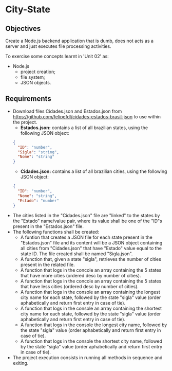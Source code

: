 # City-State
## Objectives

Create a Node.js backend application that is dumb, does not acts as a server and just executes file processing activities.

To exercise some concepts learnt in 'Unit 02' as:
- Node.js
  - project creation;
  - file system;
  - JSON objects.

## Requirements
- Download files Cidades.json and Estados.json from https://github.com/felipefdl/cidades-estados-brasil-json to use within the project.
  - **Estados.json:** contains a list of all brazilian states, using the following JSON object:
  ```json
  {
    "ID": "number",
    "Sigla": "string",
    "Nome": "string"
  }
  ```
  - **Cidades.json:** contains a list of all brazilian cities, using the following JSON object:
  ```json
  {
    "ID": "number",
    "Nome": "string",
    "Estado": "number" 
  }
  ```
- The cities listed in the "Cidades.json" file are "linked" to the states by the "Estado" name/value pair, where its value shall be one of the "ID"s present in the "Estados.json" file.
- The following functions shall be created:
  - A funtion that creates a JSON file for each state present in the "Estados.json" file and its content will be a JSON object containing all cities from "Cidades.json" that have "Estado" value equal to the state ID. The file created shall be named "Sigla.json".
  - A function that, given a state "sigla", retrieves the number of cities present in the related file.
  - A function that logs in the concole an array containing the 5 states that have more cities (ordered desc by number of cities).
  - A function that logs in the concole an array containing the 5 states that have less cities (ordered desc by number of cities).
  - A function that logs in the console an array containing the longest city name for each state, followed by the state "sigla" value (order aphabetically and return first entry in case of tie).
  - A function that logs in the console an array containing the shortest city name for each state, followed by the state "sigla" value (order aphabetically and return first entry in case of tie).
  - A function that logs in the console the longest city name, followed by the state "sigla" value (order aphabetically and return first entry in case of tie).
  - A function that logs in the console the shortest city name, followed by the state "sigla" value (order aphabetically and return first entry in case of tie).
- The project execution consists in running all methods in sequence and exiting.
